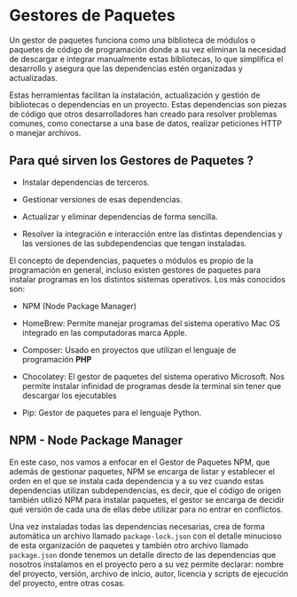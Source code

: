 # Gestores de Paquetes  

Un gestor de paquetes funciona como una biblioteca de módulos o paquetes de código de programación donde a su vez eliminan la necesidad de descargar e integrar manualmente estas bibliotecas, lo que simplifica el desarrollo y asegura que las dependencias estén organizadas y actualizadas.  

Estas herramientas facilitan la instalación, actualización y gestión de bibliotecas o dependencias en un proyecto. Estas dependencias son piezas de código que otros desarrolladores han creado para resolver problemas comunes, como conectarse a una base de datos, realizar peticiones HTTP o manejar archivos.  


## Para qué sirven los Gestores de Paquetes ?  

- Instalar dependencias de terceros.  

- Gestionar versiones de esas dependencias.  

- Actualizar y eliminar dependencias de forma sencilla.  

- Resolver la integración e interacción entre las distintas dependencias y las versiones de las subdependencias que tengan instaladas.  

El concepto de dependencias, paquetes o módulos es propio de la programación en general, incluso existen gestores de paquetes para instalar programas en los distintos sistemas operativos. Los más conocidos son: 

- NPM (Node Package Manager)

- HomeBrew: Permite manejar programas del sistema operativo Mac OS integrado en las computadoras marca Apple.  

- Composer: Usado en proyectos que utilizan el lenguaje de programación **PHP**

- Chocolatey: El gestor de paquetes del sistema operativo Microsoft. Nos permite instalar infinidad de programas desde la terminal sin tener que descargar los ejecutables

- Pip: Gestor de paquetes para el lenguaje Python.  

## NPM - Node Package Manager  

En este caso, nos vamos a enfocar en el Gestor de Paquetes NPM, que además de gestionar paquetes, NPM se encarga de listar y establecer el orden en el que se instala cada dependencia y a su vez cuando estas dependencias utilizan subdependencias, es decir, que el código de origen también utilizó NPM para instalar paquetes, el gestor se encarga de decidir qué versión de cada una de ellas debe utilizar para no entrar en conflictos.

Una vez instaladas todas las dependencias necesarias, crea de forma automática un archivo llamado `package-lock.json` con el detalle minucioso de esta organización de paquetes y también otro archivo llamado `package.json` donde tenemos un detalle directo de las dependencias que nosotros instalamos en el proyecto pero a su vez permite declarar: nombre del proyecto, versión, archivo de inicio, autor, licencia y scripts de ejecución del proyecto, entre otras cosas.  

